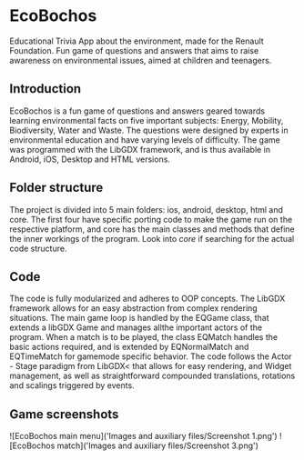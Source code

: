 # EcoBochos
Educational Trivia App about the environment, made for the Renault Foundation. Fun game of questions and answers that aims to raise awareness on environmental issues, aimed at children and teenagers.

## Introduction
EcoBochos is a fun game of questions and answers geared towards learning environmental facts on five important subjects: Energy, Mobility, Biodiversity, Water and Waste. The questions were designed by experts in environmental education and have varying levels of difficulty. The game was programmed with the LibGDX framework, and is thus available in Android, iOS, Desktop and HTML versions.

## Folder structure
The project is divided into 5 main folders: ios, android, desktop, html and core. The first four have specific porting code to make the game run on the respective platform, and core has the main classes and methods that define the inner workings of the program. Look into *core* if searching for the actual code structure.

## Code
The code is fully modularized and adheres to OOP concepts. The LibGDX framework allows for an easy abstraction from complex rendering situations. The main game loop is handled by the EQGame class, that extends a libGDX Game and manages allthe important actors of the program. When a match is to be played, the class EQMatch handles the basic actions required, and is extended by EQNormalMatch and EQTimeMatch for gamemode specific behavior. The code follows the Actor - Stage paradigm from LibGDX< that allows for easy rendering, and Widget management, as well as straightforward compounded translations, rotations and scalings triggered by events.

## Game screenshots
![EcoBochos main menu]('Images and auxiliary files/Screenshot 1.png')
![EcoBochos match]('Images and auxiliary files/Screenshot 3.png')
